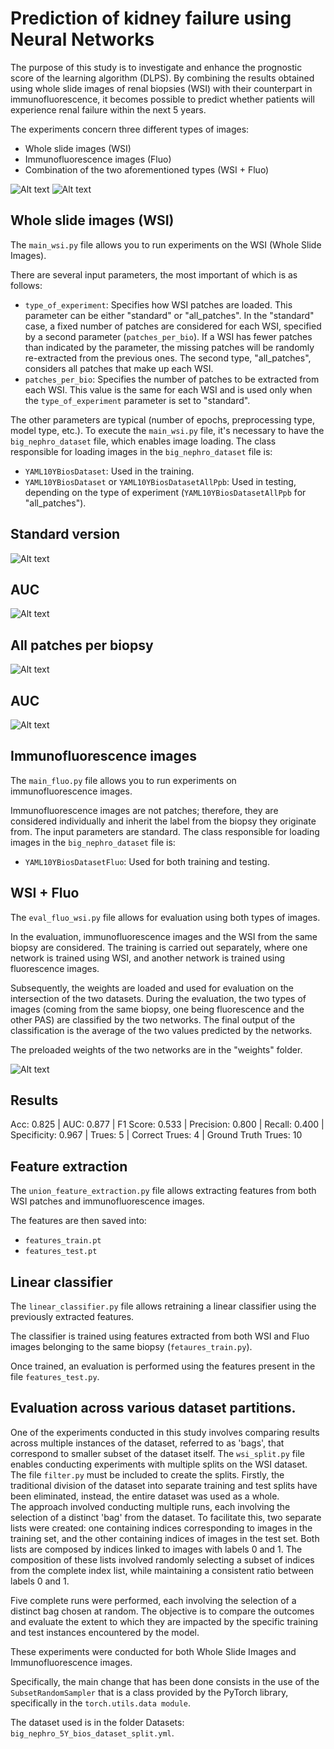 # Prediction of kidney failure using Neural Networks

The purpose of this study is to investigate and enhance the prognostic score of the learning algorithm (DLPS). By combining the results obtained using whole slide images of renal biopsies (WSI) with their counterpart in immunofluorescence, it becomes possible to predict whether patients will experience renal failure within the next 5 years.

The experiments concern three different types of images:
- Whole slide images (WSI)
- Immunofluorescence images (Fluo)
- Combination of the two aforementioned types (WSI + Fluo)

<div>
    <img src="Imges/id1006_0071_pas_Regione 1_1CC0_patch_2.png" alt="Alt text" title="Patch of a wsi">
    <img src="Imges/00045.png" alt="Alt text" title="IgA immunofluorescne image">
</div>



## Whole slide images (WSI)

The `main_wsi.py` file allows you to run experiments on the WSI (Whole Slide Images).

There are several input parameters, the most important of which is as follows:
* `type_of_experiment`: Specifies how WSI patches are loaded. This parameter can be either "standard" or "all_patches".
  In the "standard" case, a fixed number of patches are considered for each WSI, specified by a second parameter (`patches_per_bio`). If a WSI
  has fewer patches than indicated by the parameter, the missing patches will be randomly re-extracted from the previous ones.
  The second type, "all_patches", considers all patches that make up each WSI.
* `patches_per_bio`: Specifies the number of patches to be extracted from each WSI. This value is the same for each WSI and is used only when
  the `type_of_experiment` parameter is set to "standard".

The other parameters are typical (number of epochs, preprocessing type, model type, etc.).
To execute the `main_wsi.py` file, it's necessary to have the `big_nephro_dataset` file, which enables image loading.
The class responsible for loading images in the `big_nephro_dataset` file is:
* `YAML10YBiosDataset`: Used in the training.
* `YAML10YBiosDataset` or `YAML10YBiosDatasetAllPpb`: Used in testing, depending on the type of experiment (`YAML10YBiosDatasetAllPpb` for "all_patches").

## Standard version

<img src="Imges/Metrics_rename/WSI standard.png" alt="Alt text" title="Confusion matrix standard WSI">

## AUC
<img src="Imges/Metrics_rename/WSI standard(1).png" alt="Alt text" title="AUC">


## All patches per biopsy

<img src="Imges/Metrics_rename/All patches.png" alt="Alt text" title="Confusion matrix all patches">

## AUC
<img src="Imges/Metrics_rename/WSI ALL PPB.png" alt="Alt text" title="Confusion matrix all patches">



## Immunofluorescence images

The `main_fluo.py` file allows you to run experiments on immunofluorescence images.

Immunofluorescence images are not patches; therefore, they are considered individually and inherit the label from the biopsy they originate from.
The input parameters are standard.
The class responsible for loading images in the `big_nephro_dataset` file is:
* `YAML10YBiosDatasetFluo`: Used for both training and testing.

## WSI + Fluo

The `eval_fluo_wsi.py` file allows for evaluation using both types of images.

In the evaluation, immunofluorescence images and the WSI from the same biopsy are considered. The training is carried out separately, where one network is trained using WSI, and another network is trained using fluorescence images.

Subsequently, the weights are loaded and used for evaluation on the intersection of the two datasets. During the evaluation, the two types of images (coming from the same biopsy, one being fluorescence and the other PAS) are classified by the two networks. The final output of the classification is the average of the two values predicted by the networks.

The preloaded weights of the two networks are in the "weights" folder.

<img src="Imges/combined out.png" alt="Alt text" title="Combined output">


## Results
Acc: 0.825 | AUC: 0.877 | F1 Score: 0.533 | Precision: 0.800 | Recall: 0.400 | Specificity: 0.967 | Trues: 5 | Correct Trues: 4 | Ground Truth Trues: 10

## Feature extraction

The `union_feature_extraction.py` file allows extracting features from both WSI patches and immunofluorescence images.

The features are then saved into:
* `features_train.pt`
* `features_test.pt`

## Linear classifier

The `linear_classifier.py` file allows retraining a linear classifier using the previously extracted features.

The classifier is trained using features extracted from both WSI and Fluo images belonging to the same biopsy (`fetaures_train.py`).

Once trained, an evaluation is performed using the features present in the file `features_test.py`.

## Evaluation across various dataset partitions.

One of the experiments conducted in this study involves comparing results across multiple instances of the dataset, referred to as 'bags', that correspond to smaller subset of the dataset itself.
The `wsi_split.py` file enables conducting experiments with multiple splits on the WSI dataset.
The file `filter.py` must be included to create the splits.
Firstly, the traditional division of the dataset into separate training and test splits have been eliminated, instead, the entire dataset was used as a whole.        
The approach involved conducting multiple runs, each involving the selection of a distinct 'bag' from the dataset. To facilitate this, two separate lists were created: one containing indices corresponding to images in the training set, and the other containing indices of images in the test set. Both lists are composed by indices linked to images with labels 0 and 1. The composition of these lists involved randomly selecting a subset of indices from the complete index list, while maintaining a consistent ratio between labels 0 and 1.

Five complete runs were performed, each involving the selection of a distinct bag chosen at random. 
The objective is to compare the outcomes and evaluate the extent to which they are impacted by the specific training and test instances encountered by the model.

These experiments were conducted for both Whole Slide Images and Immunofluorescence images.

Specifically, the main change that has been done consists in the use of the `SubsetRandomSampler`
that is a class provided by the PyTorch library, specifically in the `torch.utils.data module`.

The dataset used is in the folder Datasets:  `big_nephro_5Y_bios_dataset_split.yml`.




